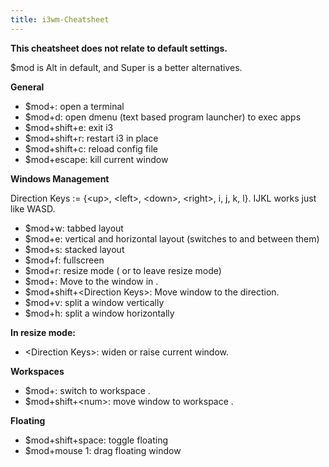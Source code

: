 ```yaml
---
title: i3wm-Cheatsheet
---
```

**This cheatsheet does not relate to default settings.**

$mod is Alt in default, and Super is a better alternatives.

**General**
 
* $mod+<Enter>: open a terminal
* $mod+d: open dmenu (text based program launcher) to exec apps
* $mod+shift+e: exit i3
* $mod+shift+r: restart i3 in place
* $mod+shift+c: reload config file
* $mod+escape: kill current window

**Windows Management**

Direction Keys := {\<up\>, \<left\>, \<down\>, \<right\>, i, j, k, l}. IJKL works just like WASD.

* $mod+w: tabbed layout
* $mod+e: vertical and horizontal layout (switches to and between them)
* $mod+s: stacked layout
* $mod+f: fullscreen
* $mod+r: resize mode ( or to leave resize mode)
* $mod+<Direction Keys>: Move to the window in <Direction Keys>.
* $mod+shift+\<Direction Keys\>: Move window to the direction.
* $mod+v: split a window vertically
* $mod+h: split a window horizontally

**In resize mode:**
* \<Direction Keys\>: widen or raise current window.

**Workspaces**

* $mod+<num>: switch to workspace <num>.
* $mod+shift+\<num\>: move window to workspace <num>.

**Floating**

* $mod+shift+space: toggle floating
* $mod+mouse 1: drag floating window

